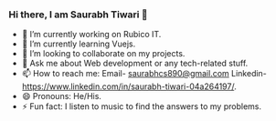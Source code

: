 ### Hi there, I am Saurabh Tiwari 👋

- 🔭 I’m currently working on Rubico IT.
- 🌱 I’m currently learning Vuejs.
- 👯 I’m looking to collaborate on my projects.
- 💬 Ask me about Web development or any tech-related stuff.
- 📫 How to reach me:   Email- saurabhcs890@gmail.com    Linkedin- https://www.linkedin.com/in/saurabh-tiwari-04a264197/.
- 😄 Pronouns: He/His.
- ⚡ Fun fact: I listen to music to find the answers to my problems.

